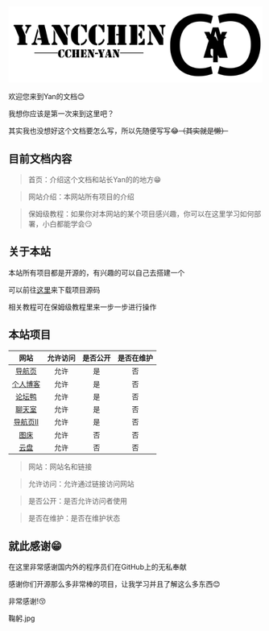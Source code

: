 ![](img/w.png ":no-zoom")

欢迎您来到Yan的文档😊

我想你应该是第一次来到这里吧？

其实我也没想好这个文档要怎么写，所以先随便写写😂~~（其实就是懒）~~

## 目前文档内容

> 首页：介绍这个文档和站长Yan的的地方😁

> 网站介绍：本网站所有项目的介绍

> 保姆级教程：如果你对本网站的某个项目感兴趣，你可以在这里学习如何部署，小白都能学会😏

## 关于本站
本站所有项目都是开源的，有兴趣的可以自己去搭建一个

可以前往[这里](下载/)来下载项目源码

相关教程可在保姆级教程里来一步一步进行操作

## 本站项目

| 网站   | 允许访问 |     是否公开 |     是否在维护 |
| :-----: | :--: | :-------: | :-------: |
| [导航页](https://yan.vin:86) |  允许  | 是 | 否 |
| [个人博客](https://yan.vin:777) |  允许  | 是 | 否 |
| [论坛鸭](https://yan.vin:666) |  允许  | 是 | 否 |
| [聊天室](https://yan.vin:555) |  允许  | 是 | 否 |
| [导航页Ⅱ](https://yan.vin/daohangye2/) |  允许  | 是 | 否 |
| [图床](https://yan.vin:2753/) |  允许  | 否 | 否 |
| [云盘](https://yan.vin:2853/) |  允许  | 否 | 否 |

> 网站：网站名和链接

> 允许访问：允许通过链接访问网站

> 是否公开：是否允许访问者使用

> 是否在维护：是否在维护状态

## 就此感谢😁
在这里非常感谢国内外的程序员们在GitHub上的无私奉献

感谢你们开源那么多非常棒的项目，让我学习并且了解这么多东西😊

非常感谢!😚

鞠躬.jpg